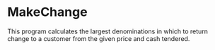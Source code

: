 # MakeChange

This program calculates the largest denominations in which to return change to a customer from the given price and cash tendered.
